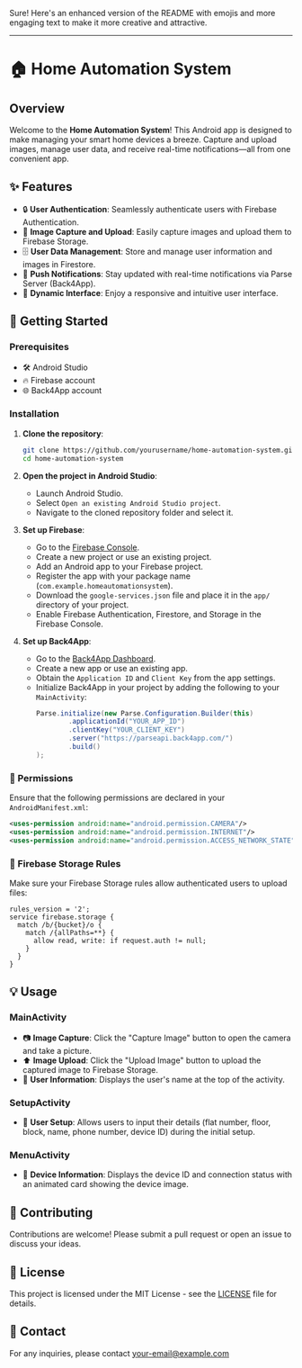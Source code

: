 Sure! Here's an enhanced version of the README with emojis and more engaging text to make it more creative and attractive.

---

# 🏠 Home Automation System

## Overview

Welcome to the **Home Automation System**! This Android app is designed to make managing your smart home devices a breeze. Capture and upload images, manage user data, and receive real-time notifications—all from one convenient app.

## ✨ Features

- 🔒 **User Authentication**: Seamlessly authenticate users with Firebase Authentication.
- 📸 **Image Capture and Upload**: Easily capture images and upload them to Firebase Storage.
- 🗄️ **User Data Management**: Store and manage user information and images in Firestore.
- 🔔 **Push Notifications**: Stay updated with real-time notifications via Parse Server (Back4App).
- 📱 **Dynamic Interface**: Enjoy a responsive and intuitive user interface.

## 🚀 Getting Started

### Prerequisites

- 🛠️ Android Studio
- 🔥 Firebase account
- 🌐 Back4App account

### Installation

1. **Clone the repository**:
   ```bash
   git clone https://github.com/yourusername/home-automation-system.git
   cd home-automation-system
   ```

2. **Open the project in Android Studio**:
   - Launch Android Studio.
   - Select `Open an existing Android Studio project`.
   - Navigate to the cloned repository folder and select it.

3. **Set up Firebase**:
   - Go to the [Firebase Console](https://console.firebase.google.com/).
   - Create a new project or use an existing project.
   - Add an Android app to your Firebase project.
   - Register the app with your package name (`com.example.homeautomationsystem`).
   - Download the `google-services.json` file and place it in the `app/` directory of your project.
   - Enable Firebase Authentication, Firestore, and Storage in the Firebase Console.

4. **Set up Back4App**:
   - Go to the [Back4App Dashboard](https://dashboard.back4app.com/).
   - Create a new app or use an existing app.
   - Obtain the `Application ID` and `Client Key` from the app settings.
   - Initialize Back4App in your project by adding the following to your `MainActivity`:
     ```java
     Parse.initialize(new Parse.Configuration.Builder(this)
             .applicationId("YOUR_APP_ID")
             .clientKey("YOUR_CLIENT_KEY")
             .server("https://parseapi.back4app.com/")
             .build()
     );
     ```

### 📜 Permissions

Ensure that the following permissions are declared in your `AndroidManifest.xml`:
```xml
<uses-permission android:name="android.permission.CAMERA"/>
<uses-permission android:name="android.permission.INTERNET"/>
<uses-permission android:name="android.permission.ACCESS_NETWORK_STATE"/>
```

### 📂 Firebase Storage Rules

Make sure your Firebase Storage rules allow authenticated users to upload files:
```plaintext
rules_version = '2';
service firebase.storage {
  match /b/{bucket}/o {
    match /{allPaths=**} {
      allow read, write: if request.auth != null;
    }
  }
}
```

## 💡 Usage

### MainActivity

- 📷 **Image Capture**: Click the "Capture Image" button to open the camera and take a picture.
- ⬆️ **Image Upload**: Click the "Upload Image" button to upload the captured image to Firebase Storage.
- 👤 **User Information**: Displays the user's name at the top of the activity.

### SetupActivity

- 📝 **User Setup**: Allows users to input their details (flat number, floor, block, name, phone number, device ID) during the initial setup.

### MenuActivity

- 📱 **Device Information**: Displays the device ID and connection status with an animated card showing the device image.

## 🤝 Contributing

Contributions are welcome! Please submit a pull request or open an issue to discuss your ideas.

## 📄 License

This project is licensed under the MIT License - see the [LICENSE](LICENSE) file for details.

## 📧 Contact

For any inquiries, please contact [your-email@example.com](mailto:chahatj06@gmail.com)
